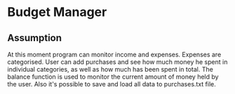 # Budget Manager

## Assumption

At this moment program can monitor income and expenses.
Expenses are categorised. User can add purchases and see how much money he spent in individual categories, as well as how much has been spent in total.
The balance function is used to monitor the current amount of money held by the user.
Also it's possible to save and load all data to purchases.txt file.